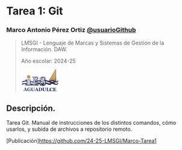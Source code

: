 # Tarea 1: Git

### Marco Antonio Pérez Ortiz [@usuarioGithub](https://github.com/Perezzzzm13)

> LMSGI - Lenguaje de Marcas y Sistemas de Gestión de la Información. DAW.
> 
> Año escolar: 2024-25
> 
> [<img src="./img/logo_ies_aguadulce.png" width="100px">](https://www.iesaguadulce.es)



## Descripción.

Tarea Git. Manual de instrucciones de los distintos comandos, cómo usarlos, y subida de archivos a repositorio remoto.

[Publicación]https://github.com/24-25-LMSGI/Marco-Tarea1
